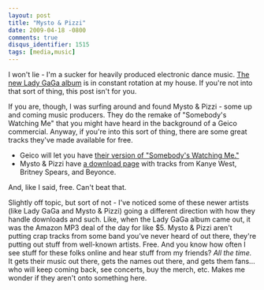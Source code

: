 ```yaml
---
layout: post
title: "Mysto & Pizzi"
date: 2009-04-18 -0800
comments: true
disqus_identifier: 1515
tags: [media,music]
---
```

I won't lie - I'm a sucker for heavily produced electronic dance music.
[The new Lady GaGa
album](http://www.amazon.com/gp/product/B001IXSU8M?ie=UTF8&tag=mhsvortex&linkCode=as2&camp=1789&creative=390957&creativeASIN=B001IXSU8M)
is in constant rotation at my house. If you're not into that sort of
thing, this post isn't for you.

If you are, though, I was surfing around and found Mysto & Pizzi - some
up and coming music producers. They do the remake of "Somebody's
Watching Me" that you might have heard in the background of a Geico
commercial. Anyway, if you're into this sort of thing, there are some
great tracks they've made available for free.

- Geico will let you have [their version of "Somebody's Watching
    Me."](http://www.geico.com/about/commercials/music/)
- Mysto & Pizzi have [a download
    page](http://www.mystoandpizzi.com/download/) with tracks from Kanye
    West, Britney Spears, and Beyonce.

And, like I said, free. Can't beat that.

Slightly off topic, but sort of not - I've noticed some of these newer
artists (like Lady GaGa and Mysto & Pizzi) going a different direction
with how they handle downloads and such. Like, when the Lady GaGa album
came out, it was the Amazon MP3 deal of the day for like $5. Mysto &
Pizzi aren't putting crap tracks from some band you've never heard of
out there, they're putting out stuff from well-known artists. Free. And
you know how often I see stuff for these folks online and hear stuff
from my friends? *All the time.* It gets their music out there, gets the
names out there, and gets them fans... who will keep coming back, see
concerts, buy the merch, etc. Makes me wonder if they aren't onto
something here.
